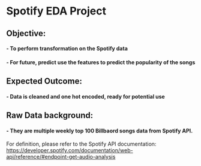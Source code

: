 # Spotify EDA Project

## Objective:
#### - To perform transformation on the Spotify data 
#### - For future, predict use the features to predict the popularity of the songs

## Expected Outcome:
#### - Data is cleaned and one hot encoded, ready for potential use


## Raw Data background:
#### - They are multiple weekly top 100 Billbaord songs data from Spotify API.

For definition, please refer to the Spotify API documentation:
https://developer.spotify.com/documentation/web-api/reference/#endpoint-get-audio-analysis
